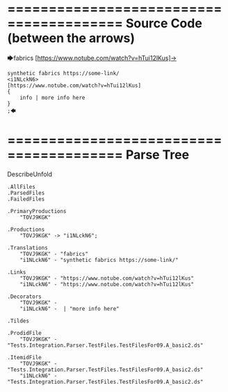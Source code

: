========================================
Source Code (between the arrows)
========================================

🡆fabrics [https://www.notube.com/watch?v=hTui12lKus]-> 
	
	synthetic fabrics https://some-link/
	<i1NLckN6> 
	[https://www.notube.com/watch?v=hTui12lKus]
	{
		info | more info here
	}
	;🡄

========================================
Parse Tree
========================================
DescribeUnfold

    .AllFiles
    .ParsedFiles
    .FailedFiles

    .PrimaryProductions
        "TOVJ9KGK" 

    .Productions
        "TOVJ9KGK" -> "i1NLckN6";

    .Translations
        "TOVJ9KGK" - "fabrics"
        "i1NLckN6" - "synthetic fabrics https://some-link/"

    .Links
        "TOVJ9KGK" - "https://www.notube.com/watch?v=hTui12lKus"
        "i1NLckN6" - "https://www.notube.com/watch?v=hTui12lKus"

    .Decorators
        "TOVJ9KGK" - 
        "i1NLckN6" -  | "more info here"

    .Tildes

    .ProdidFile
        "TOVJ9KGK" - "Tests.Integration.Parser.TestFiles.TestFilesFor09.A_basic2.ds"

    .ItemidFile
        "TOVJ9KGK" - "Tests.Integration.Parser.TestFiles.TestFilesFor09.A_basic2.ds"
        "i1NLckN6" - "Tests.Integration.Parser.TestFiles.TestFilesFor09.A_basic2.ds"

